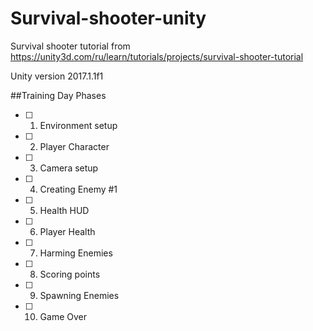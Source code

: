 # Survival-shooter-unity
Survival shooter tutorial from https://unity3d.com/ru/learn/tutorials/projects/survival-shooter-tutorial

Unity version 2017.1.1f1

##Training Day Phases

- [ ] 01. Environment setup
- [ ] 02. Player Character
- [ ] 03. Camera setup
- [ ] 04. Creating Enemy #1
- [ ] 05. Health HUD
- [ ] 06. Player Health
- [ ] 07. Harming Enemies
- [ ] 08. Scoring points
- [ ] 09. Spawning Enemies
- [ ] 10. Game Over